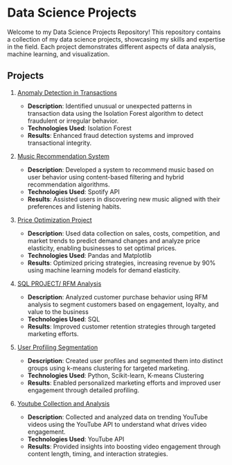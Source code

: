 # Data Science Projects
Welcome to my Data Science Projects Repository! This repository contains a collection of my data science projects, showcasing my skills and expertise in the field. Each project demonstrates different aspects of data analysis, machine learning, and visualization.

## Projects
1. [Anomaly Detection in Transactions](https://github.com/Nii-nla/PROJECTS/tree/master/Anomaly%20Detection%20in%20Transactions)
    - **Description**:  Identified unusual or unexpected patterns in transaction data using the Isolation Forest algorithm to detect fraudulent or irregular behavior.
    - **Technologies Used**: Isolation Forest
    - **Results**: Enhanced fraud detection systems and improved transactional integrity.
   
2. [Music Recommendation System](https://github.com/Nii-nla/PROJECTS/tree/master/Music%20Recommendation%20System)
    - **Description**: Developed a system to recommend music based on user behavior using content-based filtering and hybrid recommendation algorithms.
    - **Technologies Used**: Spotify API
    - **Results**: Assisted users in discovering new music aligned with their preferences and listening habits.
   
3. [Price Optimization Project](https://github.com/Nii-nla/PROJECTS/tree/master/Price%20Optimization%20Project)
    - **Description**: Used data collection on sales, costs, competition, and market trends to predict demand changes and analyze price elasticity, enabling businesses to set optimal prices.
    - **Technologies Used**: Pandas and Matplotlib
    - **Results**: Optimized pricing strategies, increasing revenue by 90% using machine learning models for demand elasticity.

4.  [SQL PROJECT/ RFM Analysis](https://github.com/Nii-nla/PROJECTS/tree/master/SQL%20Project/RFM%20Analysis)
     - **Description**: Analyzed customer purchase behavior using RFM analysis to segment customers based on engagement, loyalty, and value to the business
     - **Technologies Used**: SQL
     - **Results**: Improved customer retention strategies through targeted marketing efforts.

5. [User Profiling Segmentation](https://github.com/Nii-nla/PROJECTS/tree/master/User%20Profiling%20and%20Segmentation)
    - **Description**: Created user profiles and segmented them into distinct groups using k-means clustering for targeted marketing.
    - **Technologies Used**: Python, Scikit-learn, K-means Clustering
    - **Results**: Enabled personalized marketing efforts and improved user engagement through detailed profiling.

6. [Youtube Collection and Analysis](https://github.com/Nii-nla/PROJECTS/tree/master/Youtube%20Data%20Collection%20and%20Analysis)
    - **Description**: Collected and analyzed data on trending YouTube videos using the YouTube API to understand what drives video engagement.
    - **Technologies Used**: YouTube API
    - **Results**: Provided insights into boosting video engagement through content length, timing, and interaction strategies.
  
     
 


